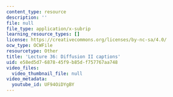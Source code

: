 ```yaml
---
content_type: resource
description: ''
file: null
file_type: application/x-subrip
learning_resource_types: []
license: https://creativecommons.org/licenses/by-nc-sa/4.0/
ocw_type: OCWFile
resourcetype: Other
title: 'Lecture 36: Diffusion II captions'
uid: e58ed5d7-6878-45f9-b85d-f757767aa748
video_files:
  video_thumbnail_file: null
video_metadata:
  youtube_id: UF94OiDYgBY
---
```

